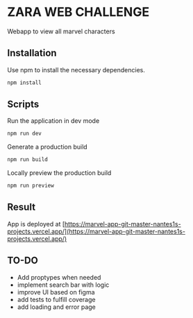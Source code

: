 # ZARA WEB CHALLENGE

Webapp to view all marvel characters

## Installation

Use npm  to install the necessary dependencies.

```bash
npm install
```

## Scripts

Run the application in dev mode

```bash
npm run dev
```

Generate a production build

```bash
npm run build
```

Locally preview the production build

```bash
npm run preview
```
## Result

App is deployed at [https://marvel-app-git-master-nantes1s-projects.vercel.app/](https://marvel-app-git-master-nantes1s-projects.vercel.app/)

## TO-DO 
* Add proptypes when needed
* implement search bar with logic
* improve UI based on figma
* add tests to fulfill coverage 
* add loading and error page